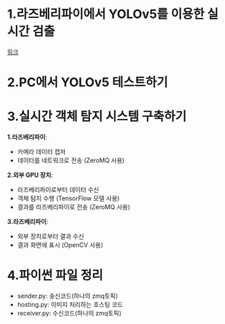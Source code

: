 # 1.라즈베리파이에서 YOLOv5를 이용한 실시간 검출

[링크](https://velog.io/@tmdwns2127/Yolov5-%EC%8B%A4%EC%8B%9C%EA%B0%84%EA%B2%80%EC%B6%9C)





# 2.PC에서 YOLOv5 테스트하기







# 3.실시간 객체 탐지 시스템 구축하기

**1.라즈베리파이**:

- 카메라 데이터 캡처
- 데이터를 네트워크로 전송 (ZeroMQ 사용)

**2.외부 GPU 장치**:

- 라즈베리파이로부터 데이터 수신
- 객체 탐지 수행 (TensorFlow 모델 사용)
- 결과를 라즈베리파이로 전송 (ZeroMQ 사용)

**3.라즈베리파이**:

- 외부 장치로부터 결과 수신
- 결과 화면에 표시 (OpenCV 사용)







# 4.파이썬 파일 정리
- sender.py: 송신코드(하나의 zmq토픽)
- hosting.py: 이미지 처리하는 호스팅 코드
- receiver.py: 수신코드(하나의 zmq토픽)






















